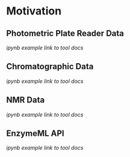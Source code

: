 # Motivation

## Photometric Plate Reader Data
*ipynb example*
*link to tool docs*

## Chromatographic Data
*ipynb example*
*link to tool docs*
## NMR Data
*ipynb example*
*link to tool docs*

## EnzymeML API
*ipynb example*
*link to tool docs*
